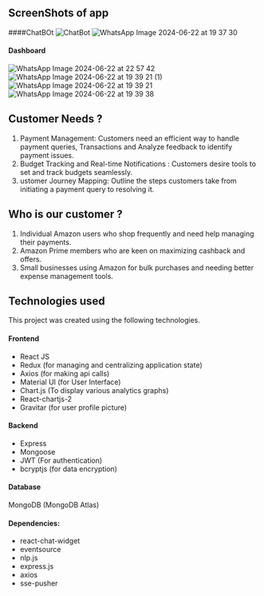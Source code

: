 ## ScreenShots of app
####ChatBOt
![ChatBot](https://github.com/roushan-255/PaymentBot/assets/97470945/88786af1-1ba3-40d7-b248-84ffe5504484)
![WhatsApp Image 2024-06-22 at 19 37 30](https://github.com/roushan-255/PaymentBot/assets/97470945/9389aadd-f55f-46c2-a45b-c01d8eadce32)
#### Dashboard
![WhatsApp Image 2024-06-22 at 22 57 42](https://github.com/roushan-255/PaymentBot/assets/97470945/402b58a3-289a-4a8c-b40a-909eb1c7196b)
![WhatsApp Image 2024-06-22 at 19 39 21 (1)](https://github.com/roushan-255/PaymentBot/assets/97470945/ef6abb4b-9a0f-4a3c-a1ac-50304853ba85)
![WhatsApp Image 2024-06-22 at 19 39 21](https://github.com/roushan-255/PaymentBot/assets/97470945/6b2f6d11-3d2e-4212-97ac-9226f6b7189a)
![WhatsApp Image 2024-06-22 at 19 39 38](https://github.com/roushan-255/PaymentBot/assets/97470945/0abc8cba-306a-4a00-90bf-4e57b0302d90)


## Customer Needs ?
  1) Payment Management: Customers need an efficient way to handle payment
  queries, Transactions and Analyze feedback to identify payment issues.
  2) Budget Tracking and Real-time Notifications : Customers desire tools to
  set and track budgets seamlessly.
  3) ustomer Journey Mapping: Outline the steps customers take from
  initiating a payment query to resolving it.

## Who is our customer ?
  1) Individual Amazon users who shop frequently and need help managing
  their payments.
  2) Amazon Prime members who are keen on maximizing cashback and
offers.
  3) Small businesses using Amazon for bulk purchases and needing better
expense management tools.

## Technologies used
This project was created using the following technologies.

#### Frontend

- React JS
- Redux (for managing and centralizing application state)
- Axios (for making api calls)
- Material UI (for User Interface)
- Chart.js (To display various analytics graphs)
- React-chartjs-2  
- Gravitar (for user profile picture)

#### Backend

- Express
- Mongoose
- JWT (For authentication)
- bcryptjs (for data encryption)

#### Database
MongoDB (MongoDB Atlas)

#### Dependencies:
 - react-chat-widget
 - eventsource
 - nlp.js
 - express.js
 - axios
 - sse-pusher


